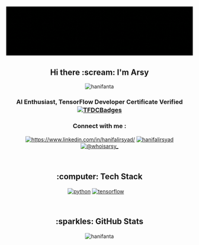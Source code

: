 ![](https://github.com/Hanifanta/Hanifanta/blob/main/header_gh.gif)
<h2 align="center">Hi there :scream: I'm Arsy </h2>
<p align="center"><img src="https://komarev.com/ghpvc/?username=hanifanta&label=Profile%20Views&color=yellow&style=flat" alt="hanifanta"/></p>
<h3 align="center">AI Enthusiast, TensorFlow Developer Certificate Verified<a href="https://www.credential.net/40c51fe9-2731-4fa6-9532-2ea31b8dd7ab" target="_blank"><img align="center" src="https://api.accredible.com/v1/frontend/credential_website_embed_image/badge/79905313" alt="TFDCBadges" height="50" width="50"/></a></h3>
<h3 align="center">Connect with me : </h3>
<p align="center">
  <a href="https://linkedin.com/in/https://www.linkedin.com/in/hanifalirsyad/" target="_blank"><img align="center" src="https://raw.githubusercontent.com/rahuldkjain/github-profile-readme-generator/master/src/images/icons/Social/linked-in-alt.svg" alt="https://www.linkedin.com/in/hanifalirsyad/" height="30" width="40" /></a>
  <a href="https://kaggle.com/hanifalirsyad" target="_blank"><img align="center" src="https://raw.githubusercontent.com/rahuldkjain/github-profile-readme-generator/master/src/images/icons/Social/kaggle.svg" alt="hanifalirsyad" height="30" width="40" /></a>
  <a href="https://instagram.com/whoisarsy_" target="_blank"><img align="center" src="https://raw.githubusercontent.com/rahuldkjain/github-profile-readme-generator/master/src/images/icons/Social/instagram.svg" alt="@whoisarsy_" height="30" width="40" /></a>
</p></br>

<h2 align="center">:computer: Tech Stack</h2>
<p align="center">
  <a href="=" target="_blank"><img align="center" src="https://img.shields.io/badge/Python-FFD43B?style=for-the-badge&logo=python&logoColor=306998" alt="python"/></a>
  <a href="" target="_blank"><img align="center" src="https://img.shields.io/badge/TensorFlow-FF6F00?style=for-the-badge&logo=tensorflow&logoColor=white" alt="tensorflow"/></a>
  <a href="" target="_blank"><img align="center" src="https://img.shields.io/badge/flask-%23000.svg?style=for-the-badge&logo=flask&logoColor=white" alt=""/></a>
  <a href="" target="_blank"><img align="center" src="https://img.shields.io/badge/Jupyter-F37626.svg?&style=for-the-badge&logo=Jupyter&logoColor=white" alt=""/></a>
  <a href="" target="_blank"><img align="center" src="https://img.shields.io/badge/Streamlit-FF4B4B?style=for-the-badge&logo=Streamlit&logoColor=white" alt=""/></a>
  <a href="" target="_blank"><img align="center" src="https://img.shields.io/badge/Google_Cloud-4285F4?style=for-the-badge&logo=google-cloud&logoColor=white" alt=""/></a>
  <a href="" target="_blank"><img align="center" src="https://img.shields.io/badge/Go-00ADD8?style=for-the-badge&logo=go&logoColor=white" alt=""/></a>
</p></br>


<h2 align="center">:sparkles: GitHub Stats</h2>
<p align="center">
  <img align="center" src="https://github-readme-stats.vercel.app/api/top-langs/?username=hanifanta&show_icons=true&&locale=en&layout=compact&theme=gruvbox" alt="hanifanta">
</p>
